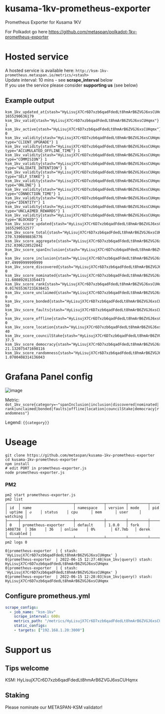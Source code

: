 # kusama-1kv-prometheus-exporter
Prometheus Exporter for Kusama 1KV

For Polkadot go here https://github.com/metaspan/polkadot-1kv-prometheus-exporter

# Hosted service

A hosted service is available here: `http://ksm-1kv-prometheus.metaspan.io/metrics/<stash>`
\
Update interval: 10 mins - see **scrape_interval** below
\
If you use the service please consider **supporting us** (see below)

## Example output

```
ksm_1kv_updated_at{stash="HyLisujX7Cr6D7xzb6qadFdedLt8hmArB6ZVGJ6xsCUHqmx"} 1655290636179
ksm_1kv_valid{stash="HyLisujX7Cr6D7xzb6qadFdedLt8hmArB6ZVGJ6xsCUHqmx"} 1
ksm_1kv_active{stash="HyLisujX7Cr6D7xzb6qadFdedLt8hmArB6ZVGJ6xsCUHqmx"} 0
ksm_1kv_validity{stash="HyLisujX7Cr6D7xzb6qadFdedLt8hmArB6ZVGJ6xsCUHqmx", type="CLIENT_UPGRADE"} 1
ksm_1kv_validity{stash="HyLisujX7Cr6D7xzb6qadFdedLt8hmArB6ZVGJ6xsCUHqmx", type="ACCUMULATED_OFFLINE_TIME"} 1
ksm_1kv_validity{stash="HyLisujX7Cr6D7xzb6qadFdedLt8hmArB6ZVGJ6xsCUHqmx", type="COMMISION"} 1
ksm_1kv_validity{stash="HyLisujX7Cr6D7xzb6qadFdedLt8hmArB6ZVGJ6xsCUHqmx", type="VALIDATE_INTENTION"} 1
ksm_1kv_validity{stash="HyLisujX7Cr6D7xzb6qadFdedLt8hmArB6ZVGJ6xsCUHqmx", type="SELF_STAKE"} 1
ksm_1kv_validity{stash="HyLisujX7Cr6D7xzb6qadFdedLt8hmArB6ZVGJ6xsCUHqmx", type="ONLINE"} 1
ksm_1kv_validity{stash="HyLisujX7Cr6D7xzb6qadFdedLt8hmArB6ZVGJ6xsCUHqmx", type="CONNECTION_TIME"} 1
ksm_1kv_validity{stash="HyLisujX7Cr6D7xzb6qadFdedLt8hmArB6ZVGJ6xsCUHqmx", type="IDENTITY"} 1
ksm_1kv_validity{stash="HyLisujX7Cr6D7xzb6qadFdedLt8hmArB6ZVGJ6xsCUHqmx", type="UNCLAIMED_REWARDS"} 1
ksm_1kv_validity{stash="HyLisujX7Cr6D7xzb6qadFdedLt8hmArB6ZVGJ6xsCUHqmx", type="BLOCKED"} 1
ksm_1kv_score_updated{stash="HyLisujX7Cr6D7xzb6qadFdedLt8hmArB6ZVGJ6xsCUHqmx"} 1655290532577
ksm_1kv_score_total{stash="HyLisujX7Cr6D7xzb6qadFdedLt8hmArB6ZVGJ6xsCUHqmx"} 270.5390898836776
ksm_1kv_score_aggregate{stash="HyLisujX7Cr6D7xzb6qadFdedLt8hmArB6ZVGJ6xsCUHqmx"} 252.8306228522842
ksm_1kv_score_spanInclusion{stash="HyLisujX7Cr6D7xzb6qadFdedLt8hmArB6ZVGJ6xsCUHqmx"} 0
ksm_1kv_score_inclusion{stash="HyLisujX7Cr6D7xzb6qadFdedLt8hmArB6ZVGJ6xsCUHqmx"} 87.49999999999999
ksm_1kv_score_discovered{stash="HyLisujX7Cr6D7xzb6qadFdedLt8hmArB6ZVGJ6xsCUHqmx"} 0
ksm_1kv_score_nominated{stash="HyLisujX7Cr6D7xzb6qadFdedLt8hmArB6ZVGJ6xsCUHqmx"} 11.680892013354473
ksm_1kv_score_rank{stash="HyLisujX7Cr6D7xzb6qadFdedLt8hmArB6ZVGJ6xsCUHqmx"} 0.017655367231638415
ksm_1kv_score_unclaimed{stash="HyLisujX7Cr6D7xzb6qadFdedLt8hmArB6ZVGJ6xsCUHqmx"} 0
ksm_1kv_score_bonded{stash="HyLisujX7Cr6D7xzb6qadFdedLt8hmArB6ZVGJ6xsCUHqmx"} 50
ksm_1kv_score_faults{stash="HyLisujX7Cr6D7xzb6qadFdedLt8hmArB6ZVGJ6xsCUHqmx"} 5
ksm_1kv_score_offline{stash="HyLisujX7Cr6D7xzb6qadFdedLt8hmArB6ZVGJ6xsCUHqmx"} 0
ksm_1kv_score_location{stash="HyLisujX7Cr6D7xzb6qadFdedLt8hmArB6ZVGJ6xsCUHqmx"} 40
ksm_1kv_score_councilStake{stash="HyLisujX7Cr6D7xzb6qadFdedLt8hmArB6ZVGJ6xsCUHqmx"} 37.5
ksm_1kv_score_democracy{stash="HyLisujX7Cr6D7xzb6qadFdedLt8hmArB6ZVGJ6xsCUHqmx"} 21.132075471698116
ksm_1kv_score_randomness{stash="HyLisujX7Cr6D7xzb6qadFdedLt8hmArB6ZVGJ6xsCUHqmx"} 1.0700408314136043
```

# Grafana Panel config

![image](https://user-images.githubusercontent.com/1845970/173845360-e82e065d-bb5a-4ecc-b214-211006185c4e.png)

Metric: `dot_1kv_score{category=~"spanInclusion|inclusion|discovered|nominated|rank|unclaimed|bonded|faults|offline|location|councilStake|democracy|randomness"}`

Legend: `{{category}}`

# Useage

```
git clone https://github.com/metaspan/kusama-1kv-prometheus-exporter
cd kusama-1kv-prometheus-exporter
npm install
# edit PORT in prometheus-exporter.js
node prometheus-exporter.js
```

### PM2

```
pm2 start prometheus-exporter.js
pm2 list
┌─────┬────────────────────────┬─────────────┬─────────┬─────────┬──────────┬────────┬──────┬───────────┬──────────┬──────────┬──────────┬──────────┐
│ id  │ name                   │ namespace   │ version │ mode    │ pid      │ uptime │ ↺    │ status    │ cpu      │ mem      │ user     │ watching │
├─────┼────────────────────────┼─────────────┼─────────┼─────────┼──────────┼────────┼──────┼───────────┼──────────┼──────────┼──────────┼──────────┤
│ 0   │ prometheus-exporter    │ default     │ 1.0.0   │ fork    │ 1408738  │ 36m    │ 36   │ online    │ 0%       │ 67.7mb   │ derek    │ disabled │
└─────┴────────────────────────┴─────────────┴─────────┴─────────┴──────────┴────────┴──────┴───────────┴──────────┴──────────┴──────────┴──────────┘
pm2 logs 0

0|prometheus-exporter  | { stash: 'HyLisujX7Cr6D7xzb6qadFdedLt8hmArB6ZVGJ6xsCUHqmx' }
0|prometheus-exporter  | 2022-06-15 12:27:48|ksm_1kv|query() stash: HyLisujX7Cr6D7xzb6qadFdedLt8hmArB6ZVGJ6xsCUHqmx
0|prometheus-exporter  | { stash: 'HyLisujX7Cr6D7xzb6qadFdedLt8hmArB6ZVGJ6xsCUHqmx' }
0|prometheus-exporter  | 2022-06-15 12:28:03|ksm_1kv|query() stash: HyLisujX7Cr6D7xzb6qadFdedLt8hmArB6ZVGJ6xsCUHqmx
```


## Configure prometheus.yml

```yml
scrape_configs:
  - job_name: "ksm-1kv"
    scrape_interval: 600s
    metrics_path: "/metrics/HyLisujX7Cr6D7xzb6qadFdedLt8hmArB6ZVGJ6xsCUHqmx"
    static_configs:
    - targets: ["192.168.1.20:3000"]
```

# Support us

## Tips welcome

KSM: HyLisujX7Cr6D7xzb6qadFdedLt8hmArB6ZVGJ6xsCUHqmx

## Staking

Please nominate our METASPAN-KSM validator!
